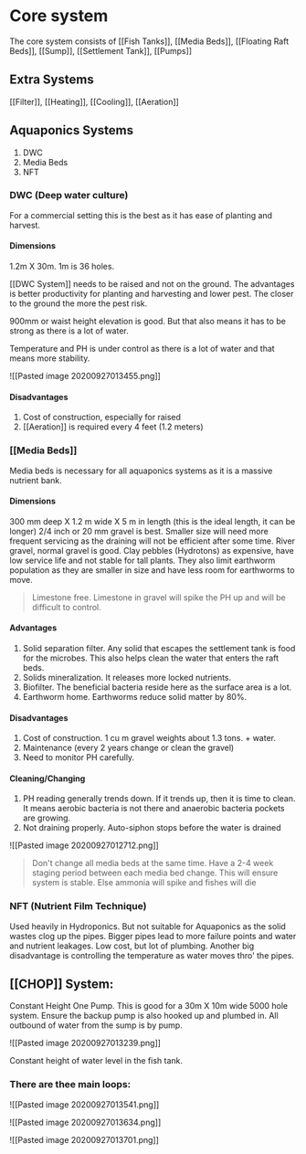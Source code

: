 # Core system

The core system consists of [[Fish Tanks]], [[Media Beds]], [[Floating Raft Beds]], [[Sump]], [[Settlement Tank]], [[Pumps]]

## Extra Systems

[[Filter]], [[Heating]], [[Cooling]], [[Aeration]]

## Aquaponics Systems

1. DWC
2. Media Beds
3. NFT

### DWC (Deep water culture)

For a commercial setting this is the best as it has ease of planting and harvest.

#### Dimensions
1.2m X 30m. 
1m is 36 holes. 

[[DWC System]] needs to be raised and not on the ground. The advantages is better productivity for planting and harvesting and lower pest. The closer to the ground the more the pest risk.

900mm or waist height elevation is good. But that also means it has to be strong as there is a lot of water.

Temperature and PH is under control as there is a lot of water and that means more stability.

![[Pasted image 20200927013455.png]]

#### Disadvantages
1. Cost of construction, especially for raised
2. [[Aeration]] is required every 4 feet (1.2 meters)

### [[Media Beds]]

Media beds is necessary for all aquaponics systems as it is a massive nutrient bank. 

#### Dimensions
300 mm deep X 1.2 m wide X 5 m in length (this is the ideal length, it can be longer)
2/4 inch or 20 mm gravel is best. Smaller size will need more frequent servicing as the draining will not be efficient after some time. 
River gravel, normal gravel is good.
Clay pebbles (Hydrotons) as expensive, have low service life and not stable for tall plants. They also limit earthworm population as they are smaller in size and have less room for earthworms to move.
> Limestone free. Limestone in gravel will spike the PH up and will be difficult to control. 

#### Advantages
1. Solid separation filter. Any solid that escapes the settlement tank is food for the microbes. This also helps clean the water that enters the raft beds.
2. Solids mineralization. It releases more locked nutrients.
3. Biofilter. The beneficial bacteria reside here as the surface area is a lot.
4. Earthworm home. Earthworms reduce solid matter by 80%.

#### Disadvantages
1. Cost of construction. 1 cu m gravel weights about 1.3 tons. + water.
2. Maintenance (every 2 years change or clean the gravel)
3. Need to monitor PH carefully.

#### Cleaning/Changing

1. PH reading generally trends down. If it trends up, then it is time to clean. It means aerobic bacteria is not there and anaerobic bacteria pockets are growing.
2. Not draining properly. Auto-siphon stops before the water is drained

![[Pasted image 20200927012712.png]]

> Don't change all media beds at the same time. Have a 2-4 week staging period between each media bed change. This will ensure system is stable. Else ammonia will spike and fishes will die

### NFT (Nutrient Film Technique)

Used heavily in Hydroponics. But not suitable for Aquaponics as the solid wastes clog up the pipes. Bigger pipes lead to more failure points and water and nutrient leakages. Low cost, but lot of plumbing. Another big disadvantage is controlling the temperature as water moves thro' the pipes. 

## [[CHOP]] System:

Constant Height One Pump. This is good for a 30m X 10m wide 5000 hole system. Ensure the backup pump is also hooked up and plumbed in. All outbound of water from the sump is by pump. 

![[Pasted image 20200927013239.png]]

Constant height of water level in the fish tank. 

### There are thee main loops:

![[Pasted image 20200927013541.png]]

![[Pasted image 20200927013634.png]]

![[Pasted image 20200927013701.png]]

